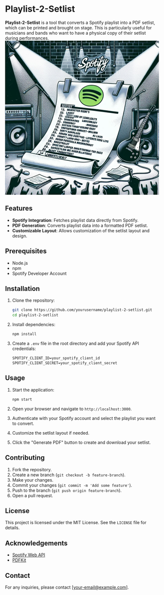 # Playlist-2-Setlist

**Playlist-2-Setlist** is a tool that converts a Spotify playlist into a PDF setlist, which can be printed and brought on stage. This is particularly useful for musicians and bands who want to have a physical copy of their setlist during performances.
![Home](./public/home2.jpeg)
## Features

- **Spotify Integration**: Fetches playlist data directly from Spotify.
- **PDF Generation**: Converts playlist data into a formatted PDF setlist.
- **Customizable Layout**: Allows customization of the setlist layout and design.

## Prerequisites

- Node.js
- npm
- Spotify Developer Account

## Installation

1. Clone the repository:
   ```sh
   git clone https://github.com/yourusername/playlist-2-setlist.git
   cd playlist-2-setlist
   ```

2. Install dependencies:
   ```sh
   npm install
   ```

3. Create a `.env` file in the root directory and add your Spotify API credentials:
   ```
   SPOTIFY_CLIENT_ID=your_spotify_client_id
   SPOTIFY_CLIENT_SECRET=your_spotify_client_secret
   ```

## Usage

1. Start the application:
   ```sh
   npm start
   ```

2. Open your browser and navigate to `http://localhost:3000`.

3. Authenticate with your Spotify account and select the playlist you want to convert.

4. Customize the setlist layout if needed.

5. Click the "Generate PDF" button to create and download your setlist.

## Contributing

1. Fork the repository.
2. Create a new branch (`git checkout -b feature-branch`).
3. Make your changes.
4. Commit your changes (`git commit -m 'Add some feature'`).
5. Push to the branch (`git push origin feature-branch`).
6. Open a pull request.

## License

This project is licensed under the MIT License. See the `LICENSE` file for details.

## Acknowledgements

- [Spotify Web API](https://developer.spotify.com/documentation/web-api/)
- [PDFKit](https://pdfkit.org/)

## Contact

For any inquiries, please contact [your-email@example.com].
